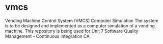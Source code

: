 # vmcs
Vending Machine Control System (VMCS) Computer Simulation
The system is to be designed and implemented as a computer simulation of a vending machine. 
This repository is being used for Unit 7 Software Quality Management - Continuous Integration CA.

